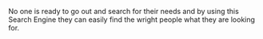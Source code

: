 
No one is ready to go out and search for their needs and by using this Search Engine they can easily find the wright people what they are looking for.
